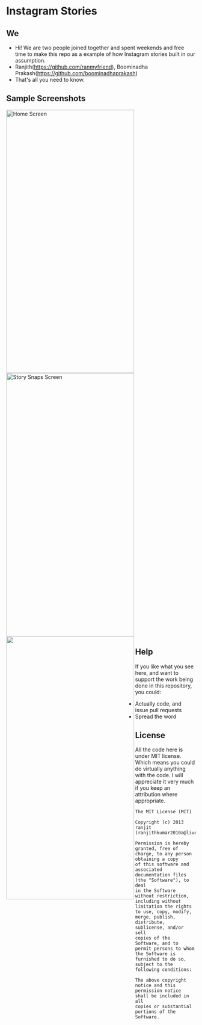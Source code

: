 Instagram Stories
=================

## We
* Hi! We are two people joined together and spent weekends and free time to make this repo as a example of how Instagram stories built in our assumption.
* Ranjith(https://github.com/ranmyfriend), Boominadha Prakash(https://github.com/boominadhaprakash)
* That's all you need to know.

## Sample Screenshots
<img src="https://github.com/drawRect/Instagram_Stories/blob/Boomi/Optimisation/InstagramStories/Sample%20Screenshots/xrjpeg-1.jpg" width="340" height="700" title="Home Screen"> <img src="https://github.com/drawRect/Instagram_Stories/blob/Boomi/Optimisation/InstagramStories/Sample%20Screenshots/xrjpeg-2.jpg" width="340" height="700" title="Story Snaps Screen">
<a href="url"><img src="https://github.com/drawRect/Instagram_Stories/blob/Boomi/Optimisation/InstagramStories/Sample%20Screenshots/demo.gif" align="left" height="700" width="340" ></a>

## Help

If you like what you see here, and want to support the work being done in this repository, you could:
* Actually code, and issue pull requests
* Spread the word

## License

All the code here is under MIT license. Which means you could do virtually anything with the code.
I will appreciate it very much if you keep an attribution where appropriate.

    The MIT License (MIT)
    
    Copyright (c) 2013 ranjit (ranjithkumar2010a@live.com)
    
    Permission is hereby granted, free of charge, to any person obtaining a copy
    of this software and associated documentation files (the "Software"), to deal
    in the Software without restriction, including without limitation the rights
    to use, copy, modify, merge, publish, distribute, sublicense, and/or sell
    copies of the Software, and to permit persons to whom the Software is
    furnished to do so, subject to the following conditions:
    
    The above copyright notice and this permission notice shall be included in all
    copies or substantial portions of the Software.

